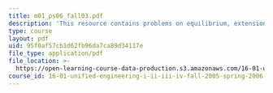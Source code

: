 ```yaml
---
title: m01_ps06_fall03.pdf
description: 'This resource contains problems on equilibrium, extension and deflection.'
type: course
layout: pdf
uid: 95f0af57cb1d62fb96da7ca89d34117e
file_type: application/pdf
file_location: >-
  https://open-learning-course-data-production.s3.amazonaws.com/16-01-unified-engineering-i-ii-iii-iv-fall-2005-spring-2006/95f0af57cb1d62fb96da7ca89d34117e_m01_ps06_fall03.pdf
course_id: 16-01-unified-engineering-i-ii-iii-iv-fall-2005-spring-2006
---
```

